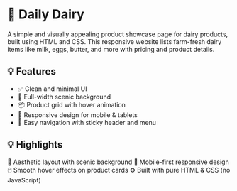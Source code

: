 # 🥛 Daily Dairy

A simple and visually appealing product showcase page for dairy products, built using HTML and CSS. This responsive website lists farm-fresh dairy items like milk, eggs, butter, and more with pricing and product details.



## 💡 Features

- ✅ Clean and minimal UI
- 🌄 Full-width scenic background
- 📦 Product grid with hover animation
- 📱 Responsive design for mobile & tablets
- 🧭 Easy navigation with sticky header and menu


## 💡 Highlights

🎨 Aesthetic layout with scenic background
📱 Mobile-first responsive design
🖱️ Smooth hover effects on product cards
⚙️ Built with pure HTML & CSS (no JavaScript)


